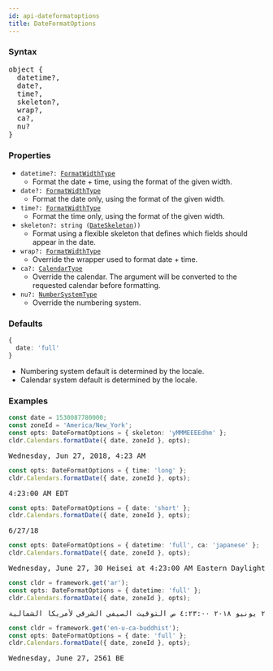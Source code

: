 ```yaml
---
id: api-dateformatoptions
title: DateFormatOptions
---
```


### Syntax

<pre class="syntax">
object {
  datetime?,
  date?,
  time?,
  skeleton?,
  wrap?,
  ca?,
  nu?
}
</pre>

### Properties
  - <code>datetime?: <span>[FormatWidthType](api-formatwidthtype.html)</span></code>
    - Format the date + time, using the format of the given width.
  - <code>date?: <span>[FormatWidthType](api-formatwidthtype.html)</span></code>
    - Format the date only, using the format of the given width.
  - <code>time?: <span>[FormatWidthType](api-formatwidthtype.html)</span></code>
    - Format the time only, using the format of the given width.
  - <code>skeleton?: <span>string ([DateSkeleton](api-dateskeleton.html)))</span></code>
    - Format using a flexible skeleton that defines which fields should appear in the date.
  - <code>wrap?: <span>[FormatWidthType](api-formatwidthtype.html)</span></code>
    - Override the wrapper used to format date + time.
  - <code>ca?: <span>[CalendarType](api-calendartype.html)</span></code>
    - Override the calendar. The argument will be converted to the requested calendar before formatting.
  - <code>nu?: <span>[NumberSystemType](api-numbersystemtype.html)</span></code>
    - Override the numbering system.

### Defaults

```typescript
{
  date: 'full'
}
```

* Numbering system default is determined by the locale.
* Calendar system default is determined by the locale.

### Examples

```typescript
const date = 1530087780000;
const zoneId = 'America/New_York';
const opts: DateFormatOptions = { skeleton: 'yMMMEEEEdhm' };
cldr.Calendars.formatDate({ date, zoneId }, opts);
```

<pre class="output">
Wednesday, Jun 27, 2018, 4:23 AM
</pre>

```typescript
const opts: DateFormatOptions = { time: 'long' };
cldr.Calendars.formatDate({ date, zoneId }, opts);
```

<pre class="output">
4:23:00 AM EDT
</pre>

```typescript
const opts: DateFormatOptions = { date: 'short' };
cldr.Calendars.formatDate({ date, zoneId }, opts);
```

<pre class="output">
6/27/18
</pre>

```typescript
const opts: DateFormatOptions = { datetime: 'full', ca: 'japanese' };
cldr.Calendars.formatDate({ date, zoneId }, opts);
```

<pre class="output">
Wednesday, June 27, 30 Heisei at 4:23:00 AM Eastern Daylight Time
</pre>

```typescript
const cldr = framework.get('ar');
const opts: DateFormatOptions = { datetime: 'full' };
cldr.Calendars.formatDate({ date, zoneId }, opts);
```

<pre class="output">
الأربعاء، ٢٧ يونيو ٢٠١٨ ٤:٢٣:٠٠ ص التوقيت الصيفي الشرقي لأمريكا الشمالية
</pre>


```typescript
const cldr = framework.get('en-u-ca-buddhist');
const opts: DateFormatOptions = { date: 'full' };
cldr.Calendars.formatDate({ date, zoneId }, opts);
```

<pre class="output">
Wednesday, June 27, 2561 BE
</pre>
